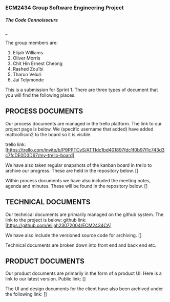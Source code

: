 ### ECM2434 Group Software Engineering Project

##### The Code Connoisseurs
_

The group members are:

1. Elijah Williams
2. Oliver Morris
3. Chit Hin Ernest Cheong
4. Rashed Zou'bi
5. Tharun Veluri
6. Jai Telymonde

This is a submission for Sprint 1. There are three types of document that you will find the following places.

## PROCESS DOCUMENTS
Our process documents are managed in the trello platform. The link to our project page is below. We (specific username that added) have added mattcollison2 to the board so it is visible.

trello link: [https://trello.com/invite/b/P9PPTCyS/ATTIdc1bd401897fdc1f0b97f1c743d3c7fcDE0D3D67/my-trello-board]

We have also taken regular snapshots of the kanban board in trello to archive our progress. These are held in the repository below.
[]

Within process documents we have also included the meeting notes, agenda and minutes. These will be found in the repository below.
[]

## TECHNICAL DOCUMENTS
Our technical documents are primarily managed on the github system. The link to the project is below: 
github link: [https://github.com/elijah23072004/ECM2434CA]

We have also include the versioned source code for archiving. []

Technical documents are broken down into front end and back end etc.  

## PRODUCT DOCUMENTS
Our product documents are primarily in the form of a product UI. Here is a link to our latest version. Public link: []

The UI and design documents for the client have also been archived under the following link: []
